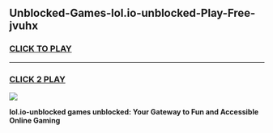 
## Unblocked-Games-lol.io-unblocked-Play-Free-jvuhx
<h3>
<a href="https://premium76.site?title=lol.io-unblocked&ref=18A1">CLICK TO PLAY</a></h3>
<hr>

<h3>
<a href="https://premium76.site?title=lol.io-unblocked&ref=18A1">CLICK 2 PLAY</a>
  
</h3>

<a href="https://premium76.site?title=lol.io-unblocked&ref=18A1"><img src="https://clearcache.store/games.png"></a>


**lol.io-unblocked games unblocked: Your Gateway to Fun and Accessible Online Gaming**
